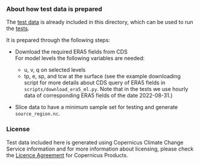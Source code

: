 ### About how test data is prepared

The [test data](./era5/) is already included in this directory, which can be used to run the [tests](../test_workflow.py).

It is prepared through the following steps:
- Download the required ERA5 fields from CDS <br>
For model levels the following variables are needed:
  - u, v, q on selected levels
  - tp, e, sp, and tcw at the surface
(see the example downloading script for more details about CDS query of ERA5 fields in `scripts/download_era5_ml.py`. Note that in the tests we use hourly data of corresponding ERA5 fields of the date 2022-08-31.)

- Slice data to have a minimum sample set for testing and generate `source_region.nc`.

### License
Test data included here is generated using Copernicus Climate Change Service information and for more information about licensing, please check the [Licence Agreement](https://cds.climate.copernicus.eu/cdsapp/#!/terms/licence-to-use-copernicus-products) for Copernicus Products.